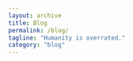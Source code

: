 ```yaml
---
layout: archive
title: Blog
permalink: /blog/
tagline: "Humanity is overrated."
category: "blog"
---
```

 